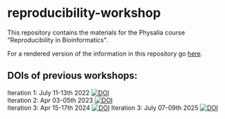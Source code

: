 # reproducibility-workshop
This repository contains the materials for the Physalia course "Reproducibility in Bioinformatics".

For a rendered version of the information in this repository go [here](https://reproducibility-workshop.readthedocs.io/en/latest/).

## DOIs of previous workshops:

Iteration 1: July 11-13th 2022 [![DOI](https://zenodo.org/badge/DOI/10.5281/zenodo.6923985.svg)](https://doi.org/10.5281/zenodo.6923985)  
Iteration 2: Apr 03-05th 2023 [![DOI](https://zenodo.org/badge/DOI/10.5281/zenodo.7816800.svg)](https://doi.org/10.5281/zenodo.7816800)  
Iteration 3: Apr 15-17th 2024 [![DOI](https://zenodo.org/badge/DOI/10.5281/zenodo.11057874.svg)](https://doi.org/10.5281/zenodo.11057874)
Iteration 3: July 07-09th 2025 [![DOI](https://zenodo.org/badge/DOI/10.5281/zenodo.15877583.svg)](https://doi.org/10.5281/zenodo.15877583)





